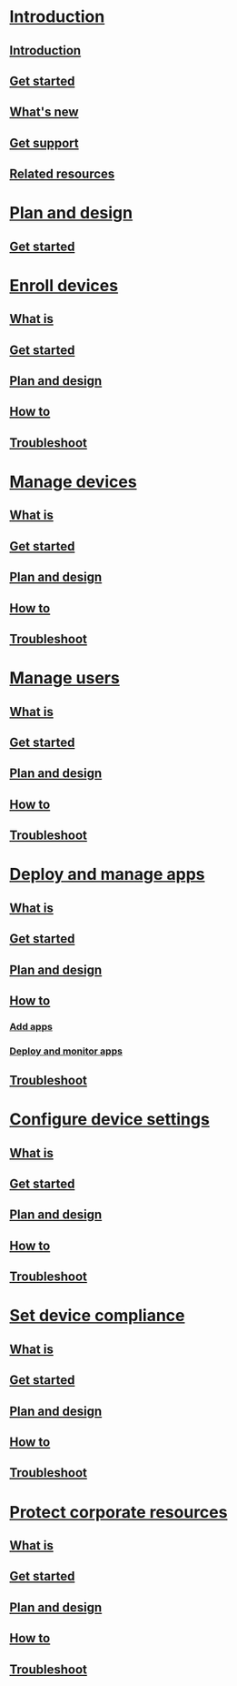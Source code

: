 # [Introduction](/intune-azure/introduction/what-is-microsoft-intune)
## [Introduction](/intune-azure/introduction/what-is-microsoft-intune)
## [Get started](/intune-azure/introduction/get-started)
## [What's new](/intune-azure/introduction/whats-new)
## [Get support](/intune-azure/introduction/get-support)
## [Related resources](/intune-azure/introduction/related-resources)

# [Plan and design](/intune-azure/plan-and-design/get-started)
## [Get started](/intune-azure/plan-and-design/get-started)

# [Enroll devices](/intune-azure/enroll-devices/what-is)
## [What is](/intune-azure/enroll-devices/what-is)
## [Get started](/intune-azure/enroll-devices/get-started)
## [Plan and design](/intune-azure/enroll-devices/plan-and-design)
## [How to](/intune-azure/enroll-devices/how-to)
## [Troubleshoot](/intune-azure/enroll-devices/troubleshooting)

# [Manage devices](/intune-azure/manage-devices/what-is)
## [What is](/intune-azure/manage-devices/what-is)
## [Get started](/intune-azure/manage-devices/get-started)
## [Plan and design](/intune-azure/manage-devices/plan-and-design)
## [How to](/intune-azure/manage-devices/how-to)
## [Troubleshoot](/intune-azure/manage-devices/troubleshooting)

# [Manage users](/intune-azure/manage-users/what-is)
## [What is](/intune-azure/manage-users/what-is)
## [Get started](/intune-azure/manage-users/get-started)
## [Plan and design](/intune-azure/manage-users/plan-and-design)
## [How to](/intune-azure/manage-users/how-to)
## [Troubleshoot](/intune-azure/manage-users/troubleshooting)

# [Deploy and manage apps](/intune-azure/deploy-apps/what-is)
## [What is](/intune-azure/deploy-apps/what-is)
## [Get started](/intune-azure/deploy-apps/get-started)
## [Plan and design](/intune-azure/deploy-apps/plan-and-design)
## [How to](/intune-azure/deploy-apps/how-to)
### [Add apps](/intune-azure/deploy-apps/add-apps)
### [Deploy and monitor apps](/intune-azure/deploy-apps/deploy-apps)
## [Troubleshoot](/intune-azure/deploy-apps/troubleshooting)

# [Configure device settings](/intune-azure/device-settings/what-is)
## [What is](/intune-azure/device-settings/what-is)
## [Get started](/intune-azure/device-settings/get-started)
## [Plan and design](/intune-azure/device-settings/plan-and-design)
## [How to](/intune-azure/device-settings/how-to)
## [Troubleshoot](/intune-azure/device-settings/troubleshooting)

# [Set device compliance](/intune-azure/device-compliance/what-is)
## [What is](/intune-azure/device-compliance/what-is)
## [Get started](/intune-azure/device-compliance/get-started)
## [Plan and design](/intune-azure/device-compliance/plan-and-design)
## [How to](/intune-azure/device-compliance/how-to)
## [Troubleshoot](/intune-azure/device-compliance/troubleshooting)

# [Protect corporate resources](/intune-azure/protect-resources/what-is)
## [What is](/intune-azure/protect-resources/what-is)
## [Get started](/intune-azure/protect-resources/get-started)
## [Plan and design](/intune-azure/protect-resources/plan-and-design)
## [How to](/intune-azure/protect-resources/how-to)
## [Troubleshoot](/intune-azure/protect-resources/troubleshooting)
